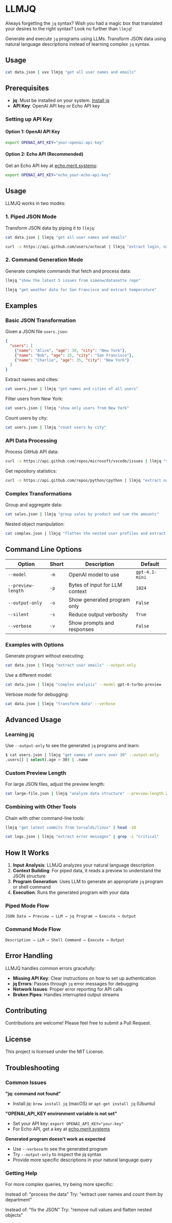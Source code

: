 # LLMJQ

Always forgetting the `jq` syntax? Wish you had a magic box that translated your desires to the right syntax? Look no further than `llmjq`!

Generate and execute `jq` programs using LLMs. Transform JSON data using natural language descriptions instead of learning complex `jq` syntax.

## Usage

```bash
cat data.json | uvx llmjq "get all user names and emails"
```


## Prerequisites

- **jq**: Must be installed on your system. [Install jq](https://jqlang.github.io/jq/download/)
- **API Key**: OpenAI API key or Echo API key

### Setting up API Key

#### Option 1: OpenAI API Key
```bash
export OPENAI_API_KEY="your-openai-api-key"
```

#### Option 2: Echo API (Recommended)
Get an Echo API key at [echo.merit.systems](https://echo.merit.systems/cli-auth?appId=f6e82af0-ddda-47d9-9bb5-a82ffa41ba73):

```bash
export OPENAI_API_KEY="echo_your-echo-api-key"
```

## Usage

LLMJQ works in two modes:

### 1. Piped JSON Mode

Transform JSON data by piping it to `llmjq`:

```bash
cat data.json | llmjq "get all user names and emails"
```

```bash
curl -s https://api.github.com/users/octocat | llmjq "extract login, name, and public repo count"
```

### 2. Command Generation Mode

Generate complete commands that fetch and process data:

```bash
llmjq "show the latest 5 issues from simonw/datasette repo"
```

```bash
llmjq "get weather data for San Francisco and extract temperature"
```

## Examples

### Basic JSON Transformation

Given a JSON file `users.json`:
```json
{
  "users": [
    {"name": "Alice", "age": 30, "city": "New York"},
    {"name": "Bob", "age": 25, "city": "San Francisco"},
    {"name": "Charlie", "age": 35, "city": "New York"}
  ]
}
```

Extract names and cities:
```bash
cat users.json | llmjq "get names and cities of all users"
```

Filter users from New York:
```bash
cat users.json | llmjq "show only users from New York"
```

Count users by city:
```bash
cat users.json | llmjq "count users by city"
```

### API Data Processing

Process GitHub API data:
```bash
curl -s https://api.github.com/repos/microsoft/vscode/issues | llmjq "show issue titles and their authors"
```

Get repository statistics:
```bash
curl -s https://api.github.com/repos/python/cpython | llmjq "extract name, stars, forks, and primary language"
```

### Complex Transformations

Group and aggregate data:
```bash
cat sales.json | llmjq "group sales by product and sum the amounts"
```

Nested object manipulation:
```bash
cat complex.json | llmjq "flatten the nested user profiles and extract email domains"
```

## Command Line Options

| Option | Short | Description | Default |
|--------|-------|-------------|---------|
| `--model` | `-m` | OpenAI model to use | `gpt-4.1-mini` |
| `--preview-length` | `-p` | Bytes of input for LLM context | `1024` |
| `--output-only` | `-o` | Show generated program only | `False` |
| `--silent` | `-s` | Reduce output verbosity | `True` |
| `--verbose` | `-v` | Show prompts and responses | `False` |

### Examples with Options

Generate program without executing:
```bash
cat data.json | llmjq "extract user emails" --output-only
```

Use a different model:
```bash
cat data.json | llmjq "complex analysis" --model gpt-4-turbo-preview
```

Verbose mode for debugging:
```bash
cat data.json | llmjq "transform data" --verbose
```

## Advanced Usage

### Learning jq

Use `--output-only` to see the generated `jq` programs and learn:

```bash
$ cat users.json | llmjq "get names of users over 30" --output-only
.users[] | select(.age > 30) | .name
```

### Custom Preview Length

For large JSON files, adjust the preview length:

```bash
cat large-file.json | llmjq "analyze data structure" --preview-length 2048
```

### Combining with Other Tools

Chain with other command-line tools:

```bash
llmjq "get latest commits from torvalds/linux" | head -10
```

```bash
cat logs.json | llmjq "extract error messages" | grep -i "critical"
```

## How It Works

1. **Input Analysis**: LLMJQ analyzes your natural language description
2. **Context Building**: For piped data, it reads a preview to understand the JSON structure
3. **Program Generation**: Uses LLM to generate an appropriate `jq` program or shell command
4. **Execution**: Runs the generated program with your data

### Piped Mode Flow
```
JSON Data → Preview → LLM → jq Program → Execute → Output
```

### Command Mode Flow
```
Description → LLM → Shell Command → Execute → Output
```

## Error Handling

LLMJQ handles common errors gracefully:

- **Missing API Key**: Clear instructions on how to set up authentication
- **jq Errors**: Passes through `jq` error messages for debugging
- **Network Issues**: Proper error reporting for API calls
- **Broken Pipes**: Handles interrupted output streams

## Contributing

Contributions are welcome! Please feel free to submit a Pull Request.

## License

This project is licensed under the MIT License.

## Troubleshooting

### Common Issues

**"jq: command not found"**
- Install jq: `brew install jq` (macOS) or `apt-get install jq` (Ubuntu)

**"OPENAI_API_KEY environment variable is not set"**
- Set your API key: `export OPENAI_API_KEY="your-key"`
- For Echo API, get a key at [echo.merit.systems](https://echo.merit.systems/cli-auth?appId=f6e82af0-ddda-47d9-9bb5-a82ffa41ba73)

**Generated program doesn't work as expected**
- Use `--verbose` to see the generated program
- Try `--output-only` to inspect the jq syntax
- Provide more specific descriptions in your natural language query

### Getting Help

For more complex queries, try being more specific:

Instead of: "process the data"
Try: "extract user names and count them by department"

Instead of: "fix the JSON"
Try: "remove null values and flatten nested objects"
